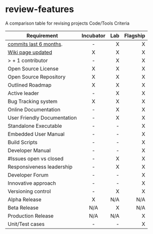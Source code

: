 # review-features
A comparison table for revising projects Code/Tools Criteria

| Requirement   |      Incubator     |  Lab | Flagship |
|---------------|:------------------:|-----:|---------:|
| [commits last 6 months](Commits_6_months.md).|  - | X | X |
| [Wiki page updated](Wiki-page-updated.md) | X | X | X |
| > + 1 contributor | - | X | X |
| Open Source License | X | X | X |
| Open Source Repository  | X | X | X |
| Outlined Roadmap  | X | X | X |
| Active leader  | - | X | X |
| Bug Tracking system  | X | X | X |
| Online Documentation  | - | X | X |
| User Friendly Documentation  | - | X | X |
| Standalone Executable  | - | - | X |
| Embedded User Manual  | - | - | X |
| Build Scripts  | - | - | X |
| Developer Manual  | - | - | X |
| #Issues open vs closed  | - | X | X |
| Responsiveness leadership  | - | X | X |
| Developer Forum  | - | - | X |
| Innovative approach  | - | - | X |
| Versioning control  | - | X | X |
| Alpha Release  | X | N/A | N/A |
| Beta Release  | N/A | X | N/A |
| Production Release  | N/A | N/A | X |
| Unit/Test cases  | - | - | X |
